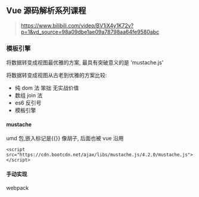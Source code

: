## Vue 源码解析系列课程

> https://www.bilibili.com/video/BV1iX4y1K72v?p=1&vd_source=98a09dbe1ae09a78798aa64fe9580abc

### 模板引擎

将数据转变成视图最优雅的方案, 最具有突破意义的是 'mustache.js'

将数据转变成视图从古老到优雅的方案比较:

- 纯 dom 法 笨拙 无实战价值
- 数组 join 法
- es6 反引号
- 模板引擎

#### mustache

umd 包,嵌入标记是{{}} 像胡子, 后面也被 vue 沿用

```
<script src="https://cdn.bootcdn.net/ajax/libs/mustache.js/4.2.0/mustache.js"></script>
```

#### 手动实现
webpack